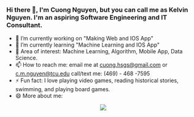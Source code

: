 ### Hi there 👋, **I'm Cuong Nguyen, but you can call me as Kelvin Nguyen. I'm an aspiring Software Engineering and IT Consultant.**


- 🔭 I’m currently working on "Making Web and IOS App"
- 🌱 I’m currently learning "Machine Learning and IOS App"
- 👯 Area of interest: Machine Learning, Algorithm, Mobile App, Data Science.
- 📫 How to reach me: email me at cuong.hsgs@gmail.com or c.m.nguyen@tcu.edu call/text me: (469) - 468 -7595
- ⚡ Fun fact: I love playing video games, reading historical stories, swimming, and playing board games.
- 😄 More about me:
<div align="center">
  <img align="center" src="https://github-readme-stats.anuraghazra1.vercel.app/api?username=BiKunTin&show_icons=true" />
</div>
<!--
**BiKunTin/bikuntin** is a ✨ _special_ ✨ repository because its `README.md` (this file) appears on your GitHub profile.

Here are some ideas to get you started:


-->
